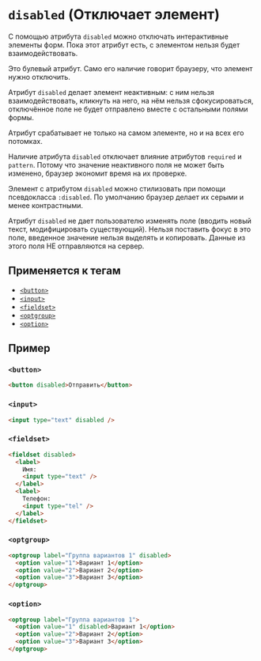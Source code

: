 # `disabled` (Отключает элемент)

С помощью атрибута `disabled` можно отключать интерактивные элементы форм. Пока этот атрибут есть, с элементом нельзя будет взаимодействовать.

Это булевый атрибут. Само его наличие говорит браузеру, что элемент нужно отключить.

Атрибут `disabled` делает элемент неактивным: с ним нельзя взаимодействовать, кликнуть на него, на нём нельзя сфокусироваться, отключённое поле не будет отправлено вместе с остальными полями формы.

Атрибут срабатывает не только на самом элементе, но и на всех его потомках.

Наличие атрибута `disabled` отключает влияние атрибутов `required` и `pattern`. Потому что значение неактивного поля не может быть изменено, браузер экономит время на их проверке.

Элемент с атрибутом `disabled` можно стилизовать при помощи псевдокласса `:disabled`. По умолчанию браузер делает их серыми и менее контрастными.

Атрибут `disabled` не дает пользователю изменять поле (вводить новый текст, модифицировать существующий). Нельзя поставить фокус в это поле, введенное значение нельзя выделять и копировать. Данные из этого поля НЕ отправляются на сервер.

## Применяется к тегам

- [`<button>`](<../TAGS FORM/button (КНОПКА).md>)
- [`<input>`](<../TAGS FORM/input (ПОЛЕ ВВОДА).md>)
- [`<fieldset>`](<../TAGS FORM/fieldset (ГРУППИРОВКА ЭЛЕМЕНТОВ).md>)
- [`<optgroup>`](<../TAGS FORM/optgroup (ГРУППИРУЕТ OPTION).md>)
- [`<option>`](<../TAGS FORM/option (ПУНКТ СПИСКА).md>)

## Пример

### `<button>`

```html
<button disabled>Отправить</button>
```

### `<input>`

```html
<input type="text" disabled />
```

### `<fieldset>`

```html
<fieldset disabled>
  <label>
    Имя:
    <input type="text" />
  </label>
  <label>
    Телефон:
    <input type="tel" />
  </label>
</fieldset>
```

### `<optgroup>`

```html
<optgroup label="Группа вариантов 1" disabled>
  <option value="1">Вариант 1</option>
  <option value="2">Вариант 2</option>
  <option value="3">Вариант 3</option>
</optgroup>
```

### `<option>`

```html
<optgroup label="Группа вариантов 1">
  <option value="1" disabled>Вариант 1</option>
  <option value="2">Вариант 2</option>
  <option value="3">Вариант 3</option>
</optgroup>
```
